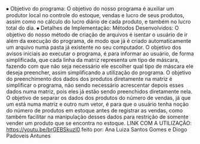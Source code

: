 ⦁ Objetivo do programa:
O objetivo do nosso programa é auxiliar um produtor local no controle do estoque, vendas e
lucro de seus produtos, assim como no cálculo do lucro diário de cada produto, e também
no lucro total do dia.
⦁ Detalhes de Implementação:
Métodos Desenvolvidos:
O objetivo do nosso método de criação de arquivos é isentar o usuário de ir além da
execução do programa, de modo que já é criado automaticamente um arquivo numa pasta
já existente no seu computador.
O objetivo dos avisos iniciais ao executar o programa, é para informar ao usuário, de forma
simplificada, que cada linha da matriz representa um tipo de máscara, fazendo com que não
seja necessário ele escolher qual tipo de máscara ele deseja preencher, assim simplificando
a utilização do programa.
O objetivo do preenchimento dos dados dos produtos diretamente na matriz é simplificar o
programa, não sendo necessário acrescentar depois esses dados numa matriz, pois eles já
estão sendo preenchidos diretamente nela.
O objetivo de separar os dados dos produtos do número de vendas, já que um está numa
matriz e outro num vetor, é para que o usuário tenha noção do número de produtos em
estoque antes de registrar as vendas, como também facilitar na manipulação desses dados
para restrição de somente vender um produto que se encontra no estoque.
LINK COM A UTILIZAÇÃO: https://youtu.be/brGEBSkuzI0
feito por: Ana Luiza Santos Gomes e Diogo Padoveis Antunes
